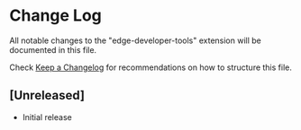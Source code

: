 # Change Log

All notable changes to the "edge-developer-tools" extension will be documented in this file.

Check [Keep a Changelog](http://keepachangelog.com/) for recommendations on how to structure this file.

## [Unreleased]

- Initial release